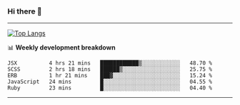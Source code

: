 ### Hi there 👋

-------
[![Top Langs](https://github-readme-stats.vercel.app/api/top-langs/?username=ashish-r)](https://github.com/anuraghazra/github-readme-stats)

📊 **Weekly development breakdown**
<!--START_SECTION:waka-->
```text
JSX          4 hrs 21 mins   ████████████▒░░░░░░░░░░░░   48.70 % 
SCSS         2 hrs 18 mins   ██████▒░░░░░░░░░░░░░░░░░░   25.75 % 
ERB          1 hr 21 mins    ███▓░░░░░░░░░░░░░░░░░░░░░   15.24 % 
JavaScript   24 mins         █░░░░░░░░░░░░░░░░░░░░░░░░   04.55 % 
Ruby         23 mins         █░░░░░░░░░░░░░░░░░░░░░░░░   04.40 % 
```
<!--END_SECTION:waka-->
-------

<!--
**ashish-r/ashish-r** is a ✨ _special_ ✨ repository because its `README.md` (this file) appears on your GitHub profile.

Here are some ideas to get you started:

- 🔭 I’m currently working on ...
- 🌱 I’m currently learning ...
- 👯 I’m looking to collaborate on ...
- 🤔 I’m looking for help with ...
- 💬 Ask me about ...
- 📫 How to reach me: ...
- 😄 Pronouns: ...
- ⚡ Fun fact: ...
-->
